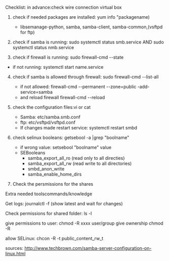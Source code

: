 Checklist:
in advance:check wire connection virtual box

1. check if needed packages are installed: yum info "packagename)
    - libsemanage-python, samba, samba-client, samba-common,(vsftpd for ftp)

2. check if samba is running:  sudo systemctl status smb.service AND  sudo systemctl status nmb.service

3. check if firewall is running: sudo firewall-cmd --state
 - if not running: systemctl start name.service 
 
4. check if samba is allowed through firewall: sudo firewall-cmd --list-all
    - if not allowed: firewall-cmd --permanent --zone=public -add-service=samba
    - and reload firewall firewall-cmd --reload
 
5. check the configuration files:vi or cat
    - Samba: etc/samba.smb.conf
    - ftp: etc/vsftpd/vsftpd.conf
    - If changes made restart service: systemctl restart smbd
    
6. check selinux booleans: getsebool -a |grep "boolname"
    - if wrong value: setsebool "boolname" value
    - SEBooleans
        - samba_export_all_ro (read only to all directies)
        - samba_export_all_rw (read write to all directories)
        - smbd_anon_write
        - samba_enable_home_dirs
7. Check the persmissions for the shares

Extra needed toolscommands/knowledge

Get logs: journalctl -f (show latest and wait for changes)

Check permissions for shared folder: ls -l  

give permissions to user: chmod -R xxxx user/group
give ownership chmod -R

allow SELinux: chcon -R -t public_content_rw_t







sources: http://www.techbrown.com/samba-server-configuration-on-linux.html
